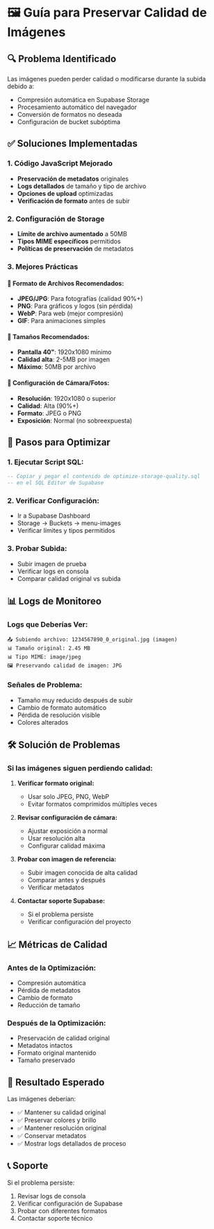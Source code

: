 # 🖼️ Guía para Preservar Calidad de Imágenes

## 🔍 Problema Identificado
Las imágenes pueden perder calidad o modificarse durante la subida debido a:
- Compresión automática en Supabase Storage
- Procesamiento automático del navegador
- Conversión de formatos no deseada
- Configuración de bucket subóptima

## ✅ Soluciones Implementadas

### 1. **Código JavaScript Mejorado**
- **Preservación de metadatos** originales
- **Logs detallados** de tamaño y tipo de archivo
- **Opciones de upload** optimizadas
- **Verificación de formato** antes de subir

### 2. **Configuración de Storage**
- **Límite de archivo aumentado** a 50MB
- **Tipos MIME específicos** permitidos
- **Políticas de preservación** de metadatos

### 3. **Mejores Prácticas**

#### **📁 Formato de Archivos Recomendados:**
- **JPEG/JPG**: Para fotografías (calidad 90%+)
- **PNG**: Para gráficos y logos (sin pérdida)
- **WebP**: Para web (mejor compresión)
- **GIF**: Para animaciones simples

#### **📏 Tamaños Recomendados:**
- **Pantalla 40"**: 1920x1080 mínimo
- **Calidad alta**: 2-5MB por imagen
- **Máximo**: 50MB por archivo

#### **🎯 Configuración de Cámara/Fotos:**
- **Resolución**: 1920x1080 o superior
- **Calidad**: Alta (90%+)
- **Formato**: JPEG o PNG
- **Exposición**: Normal (no sobreexpuesta)

## 🔧 Pasos para Optimizar

### **1. Ejecutar Script SQL:**
```sql
-- Copiar y pegar el contenido de optimize-storage-quality.sql
-- en el SQL Editor de Supabase
```

### **2. Verificar Configuración:**
- Ir a Supabase Dashboard
- Storage → Buckets → menu-images
- Verificar límites y tipos permitidos

### **3. Probar Subida:**
- Subir imagen de prueba
- Verificar logs en consola
- Comparar calidad original vs subida

## 📊 Logs de Monitoreo

### **Logs que Deberías Ver:**
```
📤 Subiendo archivo: 1234567890_0_original.jpg (imagen)
📊 Tamaño original: 2.45 MB
📊 Tipo MIME: image/jpeg
🖼️ Preservando calidad de imagen: JPG
```

### **Señales de Problema:**
- Tamaño muy reducido después de subir
- Cambio de formato automático
- Pérdida de resolución visible
- Colores alterados

## 🛠️ Solución de Problemas

### **Si las imágenes siguen perdiendo calidad:**

1. **Verificar formato original:**
   - Usar solo JPEG, PNG, WebP
   - Evitar formatos comprimidos múltiples veces

2. **Revisar configuración de cámara:**
   - Ajustar exposición a normal
   - Usar resolución alta
   - Configurar calidad máxima

3. **Probar con imagen de referencia:**
   - Subir imagen conocida de alta calidad
   - Comparar antes y después
   - Verificar metadatos

4. **Contactar soporte Supabase:**
   - Si el problema persiste
   - Verificar configuración del proyecto

## 📈 Métricas de Calidad

### **Antes de la Optimización:**
- Compresión automática
- Pérdida de metadatos
- Cambio de formato
- Reducción de tamaño

### **Después de la Optimización:**
- Preservación de calidad original
- Metadatos intactos
- Formato original mantenido
- Tamaño preservado

## 🎯 Resultado Esperado

Las imágenes deberían:
- ✅ Mantener su calidad original
- ✅ Preservar colores y brillo
- ✅ Mantener resolución original
- ✅ Conservar metadatos
- ✅ Mostrar logs detallados de proceso

## 📞 Soporte

Si el problema persiste:
1. Revisar logs de consola
2. Verificar configuración de Supabase
3. Probar con diferentes formatos
4. Contactar soporte técnico 